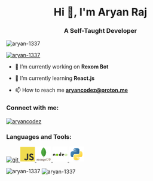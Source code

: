 <h1 align="center">Hi 👋, I'm Aryan Raj</h1>
<h3 align="center">A Self-Taught Developer</h3>

<p align="left"> <img src="https://komarev.com/ghpvc/?username=aryan-1337&label=Profile%20views&color=0e75b6&style=flat" alt="aryan-1337" /> </p>

<p align="left"> <a href="https://github.com/ryo-ma/github-profile-trophy"><img src="https://github-profile-trophy.vercel.app/?username=aryan-1337" alt="aryan-1337" /></a> </p>

- 🔭 I’m currently working on **Rexom Bot**

- 🌱 I’m currently learning **React.js**

- 📫 How to reach me **aryancodez@proton.me**

<h3 align="left">Connect with me:</h3>
<p align="left">
<a href="https://twitter.com/aryancodez" target="blank"><img align="center" src="https://raw.githubusercontent.com/rahuldkjain/github-profile-readme-generator/master/src/images/icons/Social/twitter.svg" alt="aryancodez" height="30" width="40" /></a>
</p>

<h3 align="left">Languages and Tools:</h3>
<p align="left"> <a href="https://git-scm.com/" target="_blank" rel="noreferrer"> <img src="https://www.vectorlogo.zone/logos/git-scm/git-scm-icon.svg" alt="git" width="40" height="40"/> </a> <a href="https://developer.mozilla.org/en-US/docs/Web/JavaScript" target="_blank" rel="noreferrer"> <img src="https://raw.githubusercontent.com/devicons/devicon/master/icons/javascript/javascript-original.svg" alt="javascript" width="40" height="40"/> </a> <a href="https://www.mongodb.com/" target="_blank" rel="noreferrer"> <img src="https://raw.githubusercontent.com/devicons/devicon/master/icons/mongodb/mongodb-original-wordmark.svg" alt="mongodb" width="40" height="40"/> </a> <a href="https://nodejs.org" target="_blank" rel="noreferrer"> <img src="https://raw.githubusercontent.com/devicons/devicon/master/icons/nodejs/nodejs-original-wordmark.svg" alt="nodejs" width="40" height="40"/> </a> <a href="https://www.python.org" target="_blank" rel="noreferrer"> <img src="https://raw.githubusercontent.com/devicons/devicon/master/icons/python/python-original.svg" alt="python" width="40" height="40"/> </a> </p>

<p><img align="left" src="https://github-readme-stats.vercel.app/api/top-langs?username=aryan-1337&show_icons=true&locale=en&layout=compact" alt="aryan-1337" /></p>

<p>&nbsp;<img align="center" src="https://github-readme-stats.vercel.app/api?username=aryan-1337&show_icons=true&locale=en" alt="aryan-1337" /></p>
